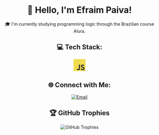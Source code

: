 <div align="center">

# 👋 Hello, I'm Efraim Paiva!

🎓 I'm currently studying programming logic through the Brazilian course Alura.

## 💻 Tech Stack:
<p align="center">
  <img src="https://raw.githubusercontent.com/devicons/devicon/master/icons/javascript/javascript-original.svg" alt="javascript" width="40" height="40"/>
</p>

## 🌐 Connect with Me:
<p align="center">
  <a href="mailto:efraim.paiva@email.com"><img src="https://img.shields.io/badge/Email-efraim.paiva%40email.com-blue" alt="Email"></a>
  
## 🏆 GitHub Trophies
<p align="center">
  <img src="https://github-profile-trophy.vercel.app/?username=efraim-paiva&theme=radical&no-frame=true&no-bg=false&margin-w=4" alt="GitHub Trophies"/>
</p>

</div>
